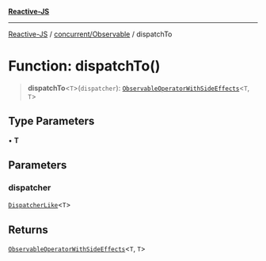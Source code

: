 [**Reactive-JS**](../../../README.md)

***

[Reactive-JS](../../../README.md) / [concurrent/Observable](../README.md) / dispatchTo

# Function: dispatchTo()

> **dispatchTo**\<`T`\>(`dispatcher`): [`ObservableOperatorWithSideEffects`](../type-aliases/ObservableOperatorWithSideEffects.md)\<`T`, `T`\>

## Type Parameters

• **T**

## Parameters

### dispatcher

[`DispatcherLike`](../../interfaces/DispatcherLike.md)\<`T`\>

## Returns

[`ObservableOperatorWithSideEffects`](../type-aliases/ObservableOperatorWithSideEffects.md)\<`T`, `T`\>
